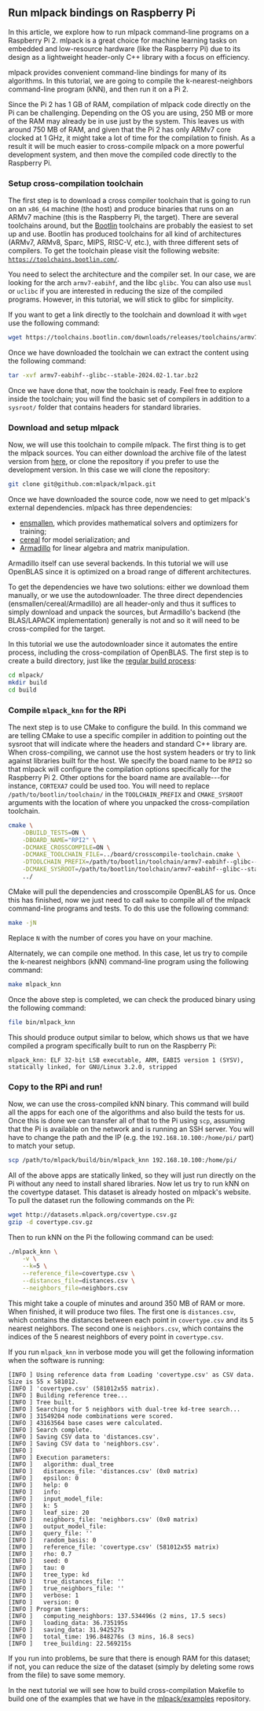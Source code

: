 ## Run mlpack bindings on Raspberry Pi

In this article, we explore how to run mlpack command-line programs on a
Raspberry Pi 2.  mlpack is a great choice for machine learning tasks on embedded
and low-resource hardware (like the Raspberry Pi) due to its design as a
lightweight header-only C++ library with a focus on efficiency.

<!-- TODO: link to kNN documentation when it's done -->

mlpack provides convenient command-line bindings for many of its algorithms.
In this tutorial, we are going to compile the k-nearest-neighbors command-line
program (kNN), and then run it on a Pi 2.

Since the Pi 2 has 1 GB of RAM, compilation of mlpack code directly on the Pi
can be challenging.  Depending on the OS you are using, 250 MB or more of the
RAM may already be in use just by the system.  This leaves us with around 750 MB
of RAM, and given that the Pi 2 has only ARMv7 core clocked at 1 GHz,
it might take a lot of time for the compilation to finish. As a result it will
be much easier to cross-compile mlpack on a more powerful development system,
and then move the compiled code directly to the Raspberry Pi.

### Setup cross-compilation toolchain

The first step is to download a cross compiler toolchain that is going to run on
an `x86_64` machine (the host) and produce binaries that runs on an ARMv7
machine (this is the Raspberry Pi, the target).  There are several toolchains
around, but the [Bootlin](https://bootlin.com/) toolchains are probably the
easiest to set up and use.  Bootlin has produced toolchains for all kind of
architectures (ARMv7, ARMv8, Sparc, MIPS, RISC-V, etc.), with three different
sets of compilers. To get the toolchain please visit the following website:
[`https://toolchains.bootlin.com/`](https://toolchains.bootlin.com/).

You need to select the architecture and the compiler set. In our case, we are
looking for the arch `armv7-eabihf`, and the libc `glibc`.  You can also
use `musl` or `uclibc` if you are interested in reducing the size of the
compiled programs.  However, in this tutorial, we will stick to glibc for
simplicity.

If you want to get a link directly to the toolchain and download it with `wget`
use the following command:

```sh
wget https://toolchains.bootlin.com/downloads/releases/toolchains/armv7-eabihf/tarballs/armv7-eabihf--glibc--stable-2024.02-1.tar.bz2
```

Once we have downloaded the toolchain we can extract the content using the
following command:

```sh
tar -xvf armv7-eabihf--glibc--stable-2024.02-1.tar.bz2
```

Once we have done that, now the toolchain is ready.  Feel free to explore inside
the toolchain; you will find the basic set of compilers in addition to a
`sysroot/` folder that contains headers for standard libraries.

### Download and setup mlpack

Now, we will use this toolchain to compile mlpack. The first thing is to get the
mlpack sources.  You can either download the archive file of the latest version
from [here](https://www.mlpack.org/files/mlpack-latest.tar.gz), or clone the
repository if you prefer to use the development version.  In this case we will
clone the repository:

```sh
git clone git@github.com:mlpack/mlpack.git
```

Once we have downloaded the source code, now we need to get mlpack's external
dependencies.  mlpack has three dependencies:

 * [ensmallen](https://www.ensmallen.org/), which provides mathematical solvers and optimizers for training;
 * [cereal](https://uscilab.github.io/cereal/) for model serialization; and
 * [Armadillo](https://arma.sourceforge.net/) for linear algebra and matrix
   manipulation.

Armadillo itself can use several backends.  In this tutorial we will use
OpenBLAS since it is optimized on a broad range of different architectures.

To get the dependencies we have two solutions: either we download them manually,
or we use the autodownloader.  The three direct dependencies
(ensmallen/cereal/Armadillo) are all header-only and thus it suffices to simply
download and unpack the sources, but Armadillo's backend (the BLAS/LAPACK
implementation) generally is not and so it will need to be cross-compiled for
the target.

In this tutorial we use the autodownloader since it automates the entire
process, including the cross-compilation of OpenBLAS.  The first step is to
create a build directory, just like the
[regular build process](../../README.md#3-installing-and-using-mlpack-in-c):

```sh
cd mlpack/
mkdir build
cd build
```

### Compile `mlpack_knn` for the RPi

The next step is to use CMake to configure the build.  In this command we are
telling CMake to use a specific compiler in
addition to pointing out the sysroot that will indicate where the headers and
standard C++ library are.  When cross-compiling, we cannot use the host system
headers or try to link against libraries built for the host.  We specify the
board name to be `RPI2` so that mlpack will configure the compilation options
specifically for the Raspberry Pi 2. Other options for the board name are
available---for instance, `CORTEXA7` could be used too.
You will need to replace `/path/to/bootlin/toolchain/` in the `TOOLCHAIN_PREFIX`
and `CMAKE_SYSROOT` arguments with the location of where you unpacked the
cross-compilation toolchain.

```sh
cmake \
    -DBUILD_TESTS=ON \
    -DBOARD_NAME="RPI2" \
    -DCMAKE_CROSSCOMPILE=ON \
    -DCMAKE_TOOLCHAIN_FILE=../board/crosscompile-toolchain.cmake \
    -DTOOLCHAIN_PREFIX=/path/to/bootlin/toolchain/armv7-eabihf--glibc--stable-2024.02-1/bin/arm-buildroot-linux-gnueabihf- \
    -DCMAKE_SYSROOT=/path/to/bootlin/toolchain/armv7-eabihf--glibc--stable-2024.02-1/arm-buildroot-linux-gnueabihf/sysroot \
    ../
```

CMake will pull the dependencies and crosscompile OpenBLAS for us.  Once this
has finished, now we just need to call `make` to compile all of the mlpack
command-line programs and tests.  To do this use the following command:

```sh
make -jN
```
Replace `N` with the number of cores you have on your machine.

Alternately, we can compile one method.  In this case, let us try to compile the
k-nearest neighbors (kNN) command-line program using the following command:

```sh
make mlpack_knn
```

Once the above step is completed, we can check the produced binary using the
following command:

```sh
file bin/mlpack_knn
```

This should produce output similar to below, which shows us that we have
compiled a program specifically built to run on the Raspberry Pi:

```
mlpack_knn: ELF 32-bit LSB executable, ARM, EABI5 version 1 (SYSV), statically linked, for GNU/Linux 3.2.0, stripped
```

### Copy to the RPi and run!

Now, we can use the cross-compiled kNN binary. This command will build all the
apps for each one of the algorithms and also build the tests for us. Once this
is done we can transfer all of that to the Pi using `scp`, assuming that the Pi
is available on the network and is running an SSH server.  You will have to
change the path and the IP (e.g. the `192.168.10.100:/home/pi/` part) to match
your setup.

```sh
scp /path/to/mlpack/build/bin/mlpack_knn 192.168.10.100:/home/pi/
```

All of the above apps are statically linked, so they will just run directly on
the Pi without any need to install shared libraries.  Now let us try to run kNN
on the covertype dataset. This dataset is already hosted on mlpack's website. To
pull the dataset run the following commands on the Pi:

```sh
wget http://datasets.mlpack.org/covertype.csv.gz
gzip -d covertype.csv.gz
```

Then to run kNN on the Pi the following command can be used:

```sh
./mlpack_knn \
    -v \
    --k=5 \
    --reference_file=covertype.csv \
    --distances_file=distances.csv \
    --neighbors_file=neighbors.csv
```

This might take a couple of minutes and around 350 MB of RAM or more.
When finished, it will produce two files.  The first one is `distances.csv`,
which contains the distances between each point in `covertype.csv` and its 5
nearest neighbors.  The second one is `neighbors.csv`, which contains the 
indices of the 5 nearest neighbors of every point in `covertype.csv`.

If you run `mlpack_knn` in verbose mode you will get the following information
when the software is running:

```
[INFO ] Using reference data from Loading 'covertype.csv' as CSV data.  Size is 55 x 581012.
[INFO ] 'covertype.csv' (581012x55 matrix).
[INFO ] Building reference tree...
[INFO ] Tree built.
[INFO ] Searching for 5 neighbors with dual-tree kd-tree search...
[INFO ] 31549204 node combinations were scored.
[INFO ] 43163564 base cases were calculated.
[INFO ] Search complete.
[INFO ] Saving CSV data to 'distances.csv'.
[INFO ] Saving CSV data to 'neighbors.csv'.
[INFO ]
[INFO ] Execution parameters:
[INFO ]   algorithm: dual_tree
[INFO ]   distances_file: 'distances.csv' (0x0 matrix)
[INFO ]   epsilon: 0
[INFO ]   help: 0
[INFO ]   info:
[INFO ]   input_model_file:
[INFO ]   k: 5
[INFO ]   leaf_size: 20
[INFO ]   neighbors_file: 'neighbors.csv' (0x0 matrix)
[INFO ]   output_model_file:
[INFO ]   query_file: ''
[INFO ]   random_basis: 0
[INFO ]   reference_file: 'covertype.csv' (581012x55 matrix)
[INFO ]   rho: 0.7
[INFO ]   seed: 0
[INFO ]   tau: 0
[INFO ]   tree_type: kd
[INFO ]   true_distances_file: ''
[INFO ]   true_neighbors_file: ''
[INFO ]   verbose: 1
[INFO ]   version: 0
[INFO ] Program timers:
[INFO ]   computing_neighbors: 137.534496s (2 mins, 17.5 secs)
[INFO ]   loading_data: 36.735195s
[INFO ]   saving_data: 31.942527s
[INFO ]   total_time: 196.848276s (3 mins, 16.8 secs)
[INFO ]   tree_building: 22.569215s
```

If you run into problems, be sure that there is enough RAM for this dataset;
if not, you can reduce the size of the dataset (simply by deleting some rows
from the file) to save some memory.

In the next tutorial we will see how to build cross-compilation Makefile to
build one of the examples that we have in the
[mlpack/examples](https://github.com/mlpack/examples) repository.

